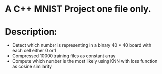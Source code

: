 # A C++ MNIST Project one file only.
# Description:
- Detect which number is representing in a binary 40 * 40 board with each cell either 0 or 1
- Compressed 10000 training files as constant array
- Compute which number is the most likely using KNN with loss function as cosine similarity
